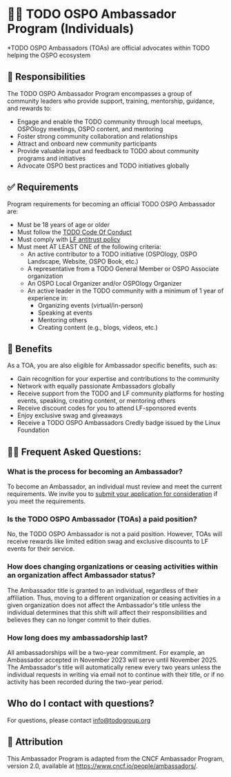 # 👩‍🏫 TODO OSPO Ambassador Program (Individuals)
*TODO OSPO Ambassadors (TOAs) are official advocates within TODO helping the OSPO ecosystem
## 🧩 Responsibilities

The TODO OSPO Ambassador Program encompasses a group of community leaders who provide support, training, mentorship, guidance, and rewards to:

* Engage and enable the TODO community through local meetups, OSPOlogy meetings, OSPO content, and mentoring
* Foster strong community collaboration and relationships
* Attract and onboard new community participants
* Provide valuable input and feedback to TODO about community programs and initiatives
* Advocate OSPO best practices and TODO initiatives globally

## ✅ Requirements
Program requirements for becoming an official TODO OSPO Ambassador are:
* Must be 18 years of age or older
* Must follow the [TODO Code Of Conduct](https://todogroup.org/code-of-conduct/)
* Must comply with [LF antitrust policy](https://www.linuxfoundation.org/legal/antitrust-policy)
* Must meet AT LEAST ONE of the following criteria:
  * An active contributor to a TODO initiative (OSPOlogy, OSPO Landscape, Website, OSPO Book, etc.)
  * A representative from a TODO General Member or OSPO Associate organization
  * An OSPO Local Organizer and/or OSPOlogy Organizer
  * An active leader in the TODO community with a minimum of 1 year of experience in:
    * Organizing events (virtual/in-person)
    * Speaking at events
    * Mentoring others 
    * Creating content (e.g., blogs, videos, etc.)
    
## 🚀 Benefits

As a TOA, you are also eligible for Ambassador specific benefits, such as:
* Gain recognition for your expertise and contributions to the community
* Network with equally passionate Ambassadors globally
* Receive support from the TODO and LF community platforms for hosting events, speaking, creating content, or mentoring others
* Receive discount codes for you to attend LF-sponsored events
* Enjoy exclusive swag and giveaways
* Receive a TODO OSPO Ambassadors Credly badge issued by the Linux Foundation

## 🙋‍♀️ Frequent Asked Questions:

### What is the process for becoming an Ambassador?
To become an Ambassador, an individual must review and meet the current requirements. We invite you to [submit your application for consideration](https://github.com/todogroup/governance/issues/new/choose) if you meet the requirements.

### Is the TODO OSPO Ambassador (TOAs) a paid position?
No, the TODO OSPO Ambassador is not a paid position. However, TOAs will receive rewards like limited edition swag and exclusive discounts to LF events for their service.

### How does changing organizations or ceasing activities within an organization affect Ambassador status?
The Ambassador title is granted to an individual, regardless of their affiliation. Thus, moving to a different organization or ceasing activities in a given organization does not affect the Ambassador's title unless the individual determines that this shift will affect their responsibilities and believes they can no longer commit to their duties.

### How long does my ambassadorship last?
All ambassadorships will be a two-year commitment. For example, an Ambassador accepted in November 2023 will serve until November 2025. The Ambassador's 
title will automatically renew every two years unless the individual requests in writing via email not to continue with their title, or if no activity has 
been recorded during the two-year period.

## Who do I contact with questions?
For questions, please contact info@todogroup.org


## 💚 Attribution

This Ambassador Program is adapted from the CNCF Ambassador Program, version 2.0, available at https://www.cncf.io/people/ambassadors/.
